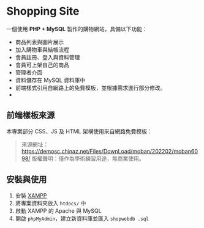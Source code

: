 # Shopping Site

一個使用 **PHP + MySQL** 製作的購物網站，具備以下功能：

- 商品列表與圖片展示
- 加入購物車與結帳流程
- 會員註冊、登入與資料管理
- 會員可上架自己的商品
- 管理者介面
- 資料儲存在 MySQL 資料庫中
- 前端樣式引用自網路上的免費模板，並根據需求進行部分修改。
- 
## 前端樣板來源
本專案部分 CSS、JS 及 HTML 架構使用來自網路免費模板： 
> 來源網址：https://demosc.chinaz.net/Files/DownLoad/moban/202202/moban6098/
> 版權聲明：僅作為學術練習用途，無商業使用。

## 安裝與使用
1. 安裝 [XAMPP](https://www.apachefriends.org/index.html)
2. 將專案資料夾放入 `htdocs/` 中
3. 啟動 XAMPP 的 Apache 與 MySQL
4. 開啟 `phpMyAdmin`，建立新資料庫並匯入 `shopwebdb .sql`

